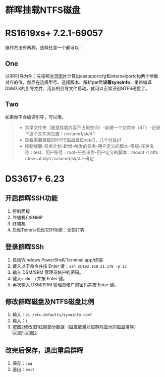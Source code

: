 # 群晖挂载NTFS磁盘

# RS1619xs+ 7.2.1-69057
操作方法有两种，选择任意一个都可以：
## One  
以RR引导为例；先按照[本页图片](#pic1)计算出esataportcfg和internalportcfg两个参数对应的值，然后在选择型号、选择版本、解析pat后**设置synoinfo**，重新编译DSM7.X的引导文件，用新的引导文件启动，就可以正常识别NTFS硬盘了。 
## Two  
如果你不会编译引导，可以用。
  >- 共享文件夹（随意挂载内容不占用空间）-新建一个文件夹（4T）-记录下这个文件夹位置：/volume1/sk/4T
  >- 查看需要挂载的NTFS磁盘盘位sata3，几个分区p1
  >- 控制版面-任务计划-新增-触发的任务-用户定义的脚本-常规-任务名称：test、用户账号：root-任务设置-用户定义的脚本：mount -t ntfs /dev/sata3p1 /volume1/sk/4T-确定

# DS3617+ 6.23
## 开启群晖SSH功能
1. 控制面板
2. 终端机和SNMP
3. 终端机
4. 启动Telnet+启动SSH功能：全部打钩
## 登录群晖SSh
1. 启动Windows PowerShell/Terminal.app/终端
2. 键入以下命令并按 Enter 键：```ssh s@192.168.21.178 -p 22```
3. 输入 DSM/SRM 管理员帐户的密码。
4. 键入```sudo -i```并按 Enter 键。
5. 再次输入 DSM/SRM 管理员帐户的密码并按 Enter 键。
## 修改群晖磁盘及NTFS磁盘比例  
1. 输入：```vi /etc.defaults/synoinfo.conf```
2. 输入：```i```
1. 按图2修改图1红圈部分数据（磁盘数量对应群晖显示的磁盘排序）<a id="pic1"></a>  
![图1](https://wp.gxnas.com/wp-content/uploads/2018/07/20180222150454_98932.png)
![图2](https://wp.gxnas.com/wp-content/uploads/2018/07/20180222150454_21862.png)
## 改完后保存，退出重启群晖
1. 保存：```:wq```
1. 退出：```exit```
